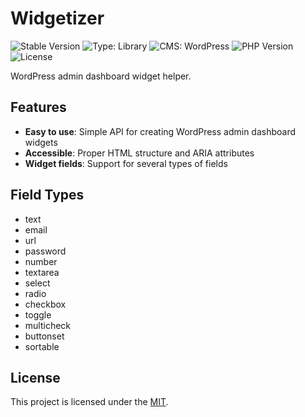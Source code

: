 # Widgetizer

![Stable Version](https://img.shields.io/packagist/v/ernilambar/widgetizer?label=Stable&color=329FD4)
![Type: Library](https://img.shields.io/badge/Type-Library-brightgreen.svg)
![CMS: WordPress](https://img.shields.io/badge/CMS-WordPress-007fff.svg)
![PHP Version](https://img.shields.io/packagist/dependency-v/ernilambar/widgetizer/PHP)
![License](https://img.shields.io/packagist/l/ernilambar/widgetizer?label=License)

WordPress admin dashboard widget helper.

## Features

- **Easy to use**: Simple API for creating WordPress admin dashboard widgets
- **Accessible**: Proper HTML structure and ARIA attributes
- **Widget fields**: Support for several types of fields

## Field Types

- text
- email
- url
- password
- number
- textarea
- select
- radio
- checkbox
- toggle
- multicheck
- buttonset
- sortable

## License

This project is licensed under the [MIT](https://opensource.org/license/MIT).
